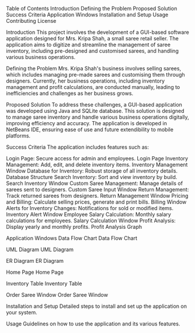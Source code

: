 Table of Contents
Introduction
Defining the Problem
Proposed Solution
Success Criteria
Application Windows
Installation and Setup
Usage
Contributing
License
<a name="introduction"></a>

Introduction
This project involves the development of a GUI-based software application designed for Mrs. Kripa Shah, a small saree retail seller. The application aims to digitize and streamline the management of saree inventory, including pre-designed and customised sarees, and handling various business operations.

<a name="defining-the-problem"></a>

Defining the Problem
Mrs. Kripa Shah's business involves selling sarees, which includes managing pre-made sarees and customising them through designers. Currently, her business operations, including inventory management and profit calculations, are conducted manually, leading to inefficiencies and challenges as her business grows.

<a name="proposed-solution"></a>

Proposed Solution
To address these challenges, a GUI-based application was developed using Java and SQLite database. This solution is designed to manage saree inventory and handle various business operations digitally, improving efficiency and accuracy. The application is developed in NetBeans IDE, ensuring ease of use and future extendibility to mobile platforms.

<a name="success-criteria"></a>

Success Criteria
The application includes features such as:

Login Page: Secure access for admin and employees.
Login Page
Inventory Management: Add, edit, and delete inventory items.
Inventory Management Window
Database for Inventory: Robust storage of all inventory details.
Database Structure
Search Inventory: Sort and view inventory by build.
Search Inventory Window
Custom Saree Management: Manage details of sarees sent to designers.
Custom Saree Input Window
Return Management: Track returned sarees from designers.
Return Management Window
Pricing and Billing: Calculate selling prices, generate and print bills.
Billing Window
Alerts for Inventory Changes: Notifications for sold or modified items.
Inventory Alert Window
Employee Salary Calculation: Monthly salary calculations for employees.
Salary Calculation Window
Profit Analysis: Display yearly and monthly profits.
Profit Analysis Graph
<a name="application-windows"></a>

Application Windows
Data Flow Chart
Data Flow Chart

UML Diagram
UML Diagram

ER Diagram
ER Diagram

Home Page
Home Page

Inventory Table
Inventory Table

Order Saree Window
Order Saree Window

<a name="installation-and-setup"></a>

Installation and Setup
Detailed steps to install and set up the application on your system.

<a name="usage"></a>

Usage
Guidelines on how to use the application and its various features.

<a name="contributing"></a>
